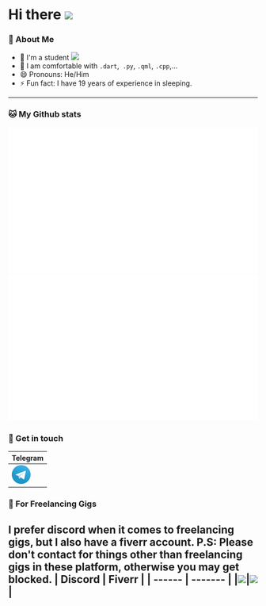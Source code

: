 # Hi there <img src="https://github.com/TheDudeThatCode/TheDudeThatCode/blob/master/Assets/Hi.gif" width="29">

### 🤵 About Me
- 🏦 I'm a student
      <img src="https://media.giphy.com/media/WUlplcMpOCEmTGBtBW/giphy.gif" width="30">  
- 🤔 I am comfortable with ```.dart```,``` .py```, ```.qml```, ```.cpp```,...   
- 😄 Pronouns: He/Him  
- ⚡ Fun fact: I have 19 years of experience in sleeping.
---
### 🐱 My Github stats
![Github stats overview](https://github.com/prateekmedia/github-stats/blob/master/generated/overview.svg?raw=true)
![Github language stats](https://github.com/prateekmedia/github-stats/blob/master/generated/languages.svg?raw=true)

### 🙌 Get in touch
| Telegram |
|   ---    |
|[<img src="https://raw.githubusercontent.com/github/explore/80688e429a7d4ef2fca1e82350fe8e3517d3494d/topics/telegram/telegram.png" alt="Flutter" width="38">](https://t.me/prateek_media)|

### 🤝 For Freelancing Gigs
I prefer discord when it comes to freelancing gigs, but I also have a fiverr account.
P.S: Please don't contact for things other than freelancing gigs in these platform, otherwise you may get blocked.
| Discord | Fiverr |
| ------ | ------- |
|[<img src="https://discord.com/assets/3437c10597c1526c3dbd98c737c2bcae.svg" width="38">](https://discord.gg/8yxTWV3f)|[<img src="https://user-images.githubusercontent.com/41370460/153605560-b1d89628-71c0-40ed-bcf7-7a4cae97b9a4.png" width="38">](https://www.fiverr.com/prateek_su)|
----
